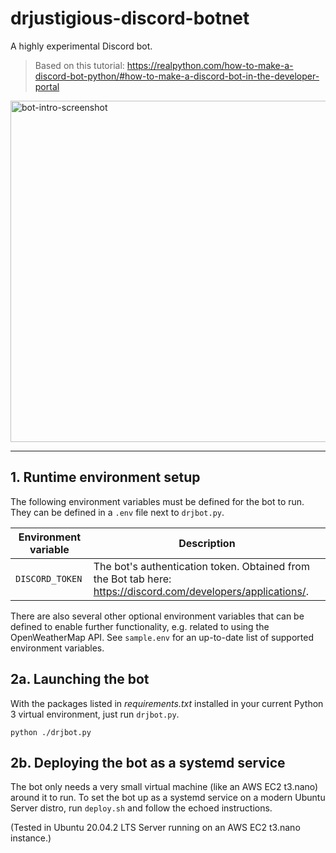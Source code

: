 # drjustigious-discord-botnet
A highly experimental Discord bot.

> Based on this tutorial:
> https://realpython.com/how-to-make-a-discord-bot-python/#how-to-make-a-discord-bot-in-the-developer-portal

<img width="546" alt="bot-intro-screenshot" src="https://user-images.githubusercontent.com/44530293/114562467-3211ca00-9c77-11eb-87bf-07399eb25989.png">

---

## 1. Runtime environment setup
The following environment variables must be defined for the bot to run. They can be defined in a `.env` file next to `drjbot.py`.

| Environment variable | Description |
|---|---|
|`DISCORD_TOKEN`| The bot's authentication token. Obtained from the Bot tab here: https://discord.com/developers/applications/. |

There are also several other optional environment variables that can be defined to enable further functionality, e.g. related to using the OpenWeatherMap API. See `sample.env` for an up-to-date list of supported environment variables.

## 2a. Launching the bot
With the packages listed in *requirements.txt* installed in your current Python 3 virtual environment, just run `drjbot.py`.
```
python ./drjbot.py
```

## 2b. Deploying the bot as a systemd service
The bot only needs a very small virtual machine (like an AWS EC2 t3.nano) around it to run. To set the bot up as a systemd service on a modern Ubuntu Server distro, run `deploy.sh` and follow the echoed instructions.

(Tested in Ubuntu 20.04.2 LTS Server running on an AWS EC2 t3.nano instance.)
